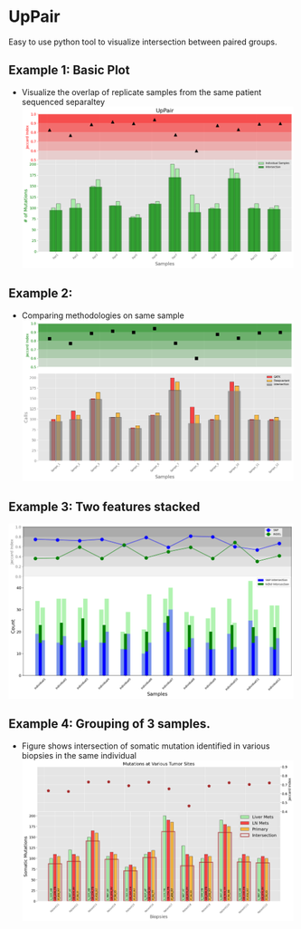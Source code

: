# UpPair
Easy to use  python tool to visualize intersection between paired groups. 

## Example 1: Basic Plot 
- Visualize the overlap of replicate samples from the same patient sequenced separaltey
![](https://github.com/dannyrabiz/UpPair/blob/main/Images/Example1.png)

## Example 2: 
- Comparing methodologies on same sample
![](https://github.com/dannyrabiz/UpPair/blob/main/Images/Example2.png)

## Example 3: Two features stacked
![](https://github.com/dannyrabiz/UpPair/blob/main/Images/Example3.png)

## Example 4: Grouping of 3 samples. 
- Figure shows intersection of somatic mutation identified in various biopsies in the same individual
![](https://github.com/dannyrabiz/UpPair/blob/main/Images/Example4.png)
